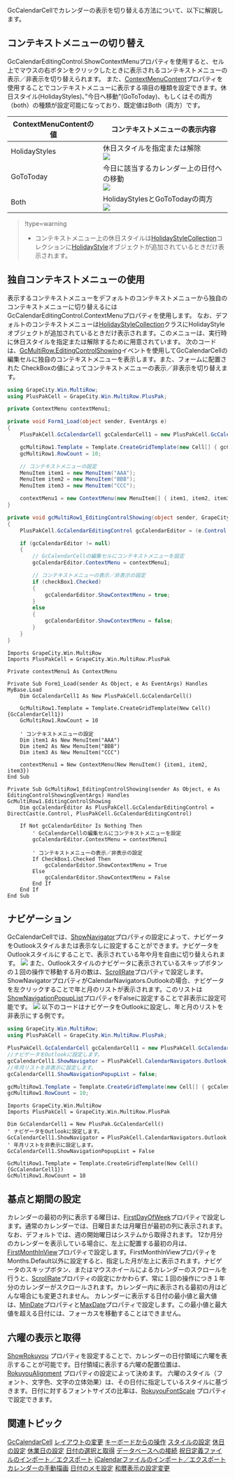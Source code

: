 GcCalendarCellでカレンダーの表示を切り替える方法について、以下に解説します。

## コンテキストメニューの切り替え

GcCalendarEditingControl.ShowContextMenuプロパティを使用すると、セル上でマウスの右ボタンをクリックしたときに表示されるコンテキストメニューの表示／非表示を切り替えられます。
また、[ContextMenuContent](gcdocsite__documentlink?toc-item-id=fee18960-9653-4acc-9595-552d1fa22279)プロパティを使用することでコンテキストメニューに表示する項目の種類を設定できます。休日スタイル(HolidayStyles)、”今日へ移動”(GoToToday)、もしくはその両方（both）の種類が設定可能になっており、既定値はBoth（両方）です。

| ContextMenuContentの値 | コンテキストメニューの表示内容 |
| -------------------- | --------------- |
| HolidayStyles | 休日スタイルを指定または解除<br>![](/DOCUMENT_SITE_LINK_PREFIX_HERE/document-site-files/images/f148c511-6e98-4b55-9904-150a375d5825/images/ppimages/gccalendar/calendercontext_holyday_new.png) |
| GoToToday | 今日に該当するカレンダー上の日付への移動<br>![](/DOCUMENT_SITE_LINK_PREFIX_HERE/document-site-files/images/f148c511-6e98-4b55-9904-150a375d5825/images/ppimages/gccalendar/calendercontext_today_new.png) |
| Both | HolidayStylesとGoToTodayの両方<br>![](/DOCUMENT_SITE_LINK_PREFIX_HERE/document-site-files/images/f148c511-6e98-4b55-9904-150a375d5825/images/ppimages/gccalendar/calendercontext_both_new.png) |


> !type=warning
>
> * コンテキストメニュー上の休日スタイルは[HolidayStyleCollection](gcdocsite__documentlink?toc-item-id=9ab1c2c3-cc9e-47fd-885d-c0554ed92731)コレクションに[HolidayStyle](gcdocsite__documentlink?toc-item-id=d86ce810-21fd-4508-a17c-c0db4a4151da)オブジェクトが追加されているときだけ表示されます。

## 独自コンテキストメニューの使用

表示するコンテキストメニューをデフォルトのコンテキストメニューから独自のコンテキストメニューに切り替えるにはGcCalendarEditingControl.ContextMenuプロパティを使用します。
なお、デフォルトのコンテキストメニューは[HolidayStyleCollection](gcdocsite__documentlink?toc-item-id=9ab1c2c3-cc9e-47fd-885d-c0554ed92731)クラスにHolidayStyleオブジェクトが追加されているときだけ表示されます。このメニューは、実行時に休日スタイルを指定または解除するために用意されています。
次のコードは、[GcMultiRow.EditingControlShowing](gcdocsite__documentlink?toc-item-id=ac2b0a2f-3e5e-419f-a5f6-5a91683f33d8)イベントを使用してGcCalendarCellの編集セルに独自のコンテキストメニューを表示します。また、フォームに配置された CheckBoxの値によってコンテキストメニューの表示／非表示を切り替えます。

```csharp
using GrapeCity.Win.MultiRow;
using PlusPakCell = GrapeCity.Win.MultiRow.PlusPak;

private ContextMenu contextMenu1;

private void Form1_Load(object sender, EventArgs e)
{
    PlusPakCell.GcCalendarCell gcCalendarCell1 = new PlusPakCell.GcCalendarCell();

    gcMultiRow1.Template = Template.CreateGridTemplate(new Cell[] { gcCalendarCell1 });
    gcMultiRow1.RowCount = 10;

    // コンテキストメニューの設定
    MenuItem item1 = new MenuItem("AAA");
    MenuItem item2 = new MenuItem("BBB");
    MenuItem item3 = new MenuItem("CCC");

    contextMenu1 = new ContextMenu(new MenuItem[] { item1, item2, item3 });
}

private void gcMultiRow1_EditingControlShowing(object sender, GrapeCity.Win.MultiRow.EditingControlShowingEventArgs e)
{
    PlusPakCell.GcCalendarEditingControl gcCalendarEditor = (e.Control as PlusPakCell.GcCalendarEditingControl);

    if (gcCalendarEditor != null)
    {
        // GcCalendarCellの編集セルにコンテキストメニューを設定
        gcCalendarEditor.ContextMenu = contextMenu1;

        // コンテキストメニューの表示／非表示の設定
        if (checkBox1.Checked)
        {
            gcCalendarEditor.ShowContextMenu = true;
        }
        else
        {
            gcCalendarEditor.ShowContextMenu = false;
        }
    }
}
```

```vbnet
Imports GrapeCity.Win.MultiRow
Imports PlusPakCell = GrapeCity.Win.MultiRow.PlusPak

Private contextMenu1 As ContextMenu

Private Sub Form1_Load(sender As Object, e As EventArgs) Handles MyBase.Load
    Dim GcCalendarCell1 As New PlusPakCell.GcCalendarCell()

    GcMultiRow1.Template = Template.CreateGridTemplate(New Cell() {GcCalendarCell1})
    GcMultiRow1.RowCount = 10

    ' コンテキストメニューの設定
    Dim item1 As New MenuItem("AAA")
    Dim item2 As New MenuItem("BBB")
    Dim item3 As New MenuItem("CCC")

    contextMenu1 = New ContextMenu(New MenuItem() {item1, item2, item3})
End Sub

Private Sub GcMultiRow1_EditingControlShowing(sender As Object, e As EditingControlShowingEventArgs) Handles GcMultiRow1.EditingControlShowing
    Dim gcCalendarEditor As PlusPakCell.GcCalendarEditingControl = DirectCast(e.Control, PlusPakCell.GcCalendarEditingControl)

    If Not gcCalendarEditor Is Nothing Then
        ' GcCalendarCellの編集セルにコンテキストメニューを設定
        gcCalendarEditor.ContextMenu = contextMenu1

        ' コンテキストメニューの表示／非表示の設定
        If CheckBox1.Checked Then
            gcCalendarEditor.ShowContextMenu = True
        Else
            gcCalendarEditor.ShowContextMenu = False
        End If
    End If
End Sub
```

## ナビゲーション

GcCalendarCellでは、[ShowNavigator](gcdocsite__documentlink?toc-item-id=fde97788-fcd1-42fe-84e9-bb88fb3ee05a)プロパティの設定によって、ナビゲータをOutlookスタイルまたは表示なしに設定することができます。ナビゲータをOutlookスタイルにすることで、表示されている年や月を自由に切り替えられます。
![](/DOCUMENT_SITE_LINK_PREFIX_HERE/document-site-files/images/f148c511-6e98-4b55-9904-150a375d5825/images/ppimages/gccalendar/navigator.png)
また、Outlookスタイルのナビゲータに表示されているスキップボタンの１回の操作で移動する月の数は、[ScrollRate](gcdocsite__documentlink?toc-item-id=29f8e9b2-fe21-4056-a94d-f8bac4ca35cb)プロパティで設定します。
ShowNavigatorプロパティがCalendarNavigators.Outlookの場合、ナビゲータを左クリックすることで年と月のリストが表示されます。このリストは[ShowNavigationPopupList](gcdocsite__documentlink?toc-item-id=f21dffe0-bea4-45fd-9753-5a94707eae65)プロパティをFalseに設定することで非表示に設定可能です。
![](/DOCUMENT_SITE_LINK_PREFIX_HERE/document-site-files/images/f148c511-6e98-4b55-9904-150a375d5825/images/ppimages/gccalendar/ymlist.png)
以下のコードはナビゲータをOutlookに設定し、年と月のリストを非表示にする例です。

```csharp
using GrapeCity.Win.MultiRow;
using PlusPakCell = GrapeCity.Win.MultiRow.PlusPak;

PlusPakCell.GcCalendarCell gcCalendarCell1 = new PlusPakCell.GcCalendarCell();
//ナビゲータをOutlookに設定します。
gcCalendarCell1.ShowNavigator = PlusPakCell.CalendarNavigators.Outlook;
//年月リストを非表示に設定します。
gcCalendarCell1.ShowNavigationPopupList = false;

gcMultiRow1.Template = Template.CreateGridTemplate(new Cell[] { gcCalendarCell1 });
gcMultiRow1.RowCount = 10;
```

```vbnet
Imports GrapeCity.Win.MultiRow
Imports PlusPakCell = GrapeCity.Win.MultiRow.PlusPak

Dim GcCalendarCell1 = New PlusPak.GcCalendarCell()
' ナビゲータをOutlookに設定します。
GcCalendarCell1.ShowNavigator = PlusPakCell.CalendarNavigators.Outlook
' 年月リストを非表示に設定します。
GcCalendarCell1.ShowNavigationPopupList = False

GcMultiRow1.Template = Template.CreateGridTemplate(New Cell() {GcCalendarCell1})
GcMultiRow1.RowCount = 10
```

## 基点と期間の設定

カレンダーの最初の列に表示する曜日は、[FirstDayOfWeek](gcdocsite__documentlink?toc-item-id=03ed759e-9b8d-4031-ab06-f7c1e12a25e3)プロパティで設定します。通常のカレンダーでは、日曜日または月曜日が最初の列に表示されます。なお、デフォルトでは、週の開始曜日はシステムから取得されます。
12か月分のカレンダーを表示している場合に、左上に配置する最初の月は、[FirstMonthInView](gcdocsite__documentlink?toc-item-id=b1346ae5-ce33-459d-bc18-24cf3d56daea)プロパティで設定します。FirstMonthInViewプロパティをMonths.Default以外に設定すると、指定した月が左上に表示されます。ナビゲータのスキップボタン、またはマウスホイールによるカレンダーのスクロールを行うと、[ScrollRate](gcdocsite__documentlink?toc-item-id=29f8e9b2-fe21-4056-a94d-f8bac4ca35cb)プロパティの設定にかかわらず、常に１回の操作につき１年分のカレンダーがスクロールされます。カレンダー内に表示される最初の月はどんな場合にも変更されません。
カレンダーに表示する日付の最小値と最大値は、[MinDate](gcdocsite__documentlink?toc-item-id=913a26ff-3fee-4f0b-94ad-cd29d9a63ab4)プロパティと[MaxDate](gcdocsite__documentlink?toc-item-id=273f56ad-e603-45ff-bde9-72508f15a3ce)プロパティで設定します。この最小値と最大値を超える日付には、フォーカスを移動することはできません。

## 六曜の表示と取得

[ShowRokuyou](gcdocsite__documentlink?toc-item-id=5f49ecd1-690c-409d-a70f-cb9caa5d371c) プロパティを設定することで、カレンダーの日付領域に六曜を表示することが可能です。日付領域に表示する六曜の配置位置は、[RokuyouAlignment](gcdocsite__documentlink?toc-item-id=f5ff4595-e585-46d2-ae0e-e374ed12c23d) プロパティの設定によって決めます。
六曜のスタイル（フォント、文字色、文字の立体効果）は、その日付に指定しているスタイルに基づきます。日付に対するフォントサイズの比率は、[RokuyouFontScale](gcdocsite__documentlink?toc-item-id=beca7df4-6e98-4e7e-91f7-ea4e362e77d7) プロパティで設定できます。

## 関連トピック

[GcCalendarCell](gcdocsite__documentlink?toc-item-id=5c66b65d-4c55-4789-8a07-8e32216ca253)
[レイアウトの変更](gcdocsite__documentlink?toc-item-id=ec9a15e1-311b-4a1c-972d-2b1eabd65071)
[キーボードからの操作](gcdocsite__documentlink?toc-item-id=e70e569d-bed2-4b51-b0ec-b437f82912b3)
[スタイルの設定](gcdocsite__documentlink?toc-item-id=6a94c6aa-81e3-41bc-a45a-09aff2ba497d)
[休日の設定](gcdocsite__documentlink?toc-item-id=9f75582f-079b-4e5a-a0c8-8daf097f923f)
[休業日の設定](gcdocsite__documentlink?toc-item-id=93fe3668-cc67-4b54-b42a-6515be44c158)
[日付の選択と取得](gcdocsite__documentlink?toc-item-id=aec3550b-c240-4c73-ad30-2553bc0a2507)
[データベースへの接続](gcdocsite__documentlink?toc-item-id=af4ba527-0df7-42a3-b1f5-037ed5794607)
[祝日定義ファイルのインポート／エクスポート](gcdocsite__documentlink?toc-item-id=17ac25c3-6e23-4b97-9e71-6f357056feae)
[iCalendarファイルのインポート／エクスポート](gcdocsite__documentlink?toc-item-id=5fb8054d-bcf8-40e9-834c-3de9507cb4d5)
[カレンダーの手動描画](gcdocsite__documentlink?toc-item-id=0a830c95-ffd4-47ae-8ac3-20385e029647)
[日付のメモ設定](gcdocsite__documentlink?toc-item-id=bcc64849-d39e-43d1-9a4b-ed57c6e6e911)
[和暦表示の設定変更](gcdocsite__documentlink?toc-item-id=ac39bee9-c89e-479f-9bfd-d16997abb999)